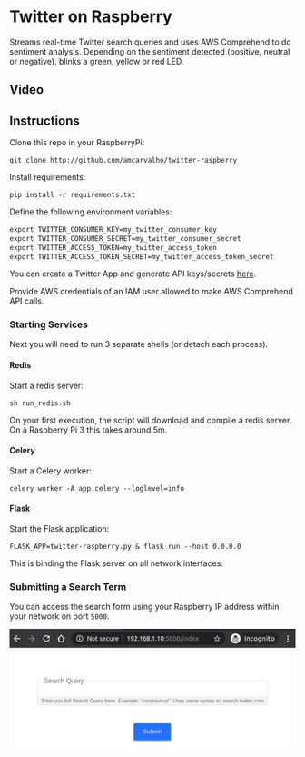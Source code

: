 # Twitter on Raspberry
Streams real-time Twitter search queries and uses AWS Comprehend to do
sentiment analysis. Depending on the sentiment detected (positive, neutral
or negative), blinks a green, yellow or red LED.

## Video

## Instructions
Clone this repo in your RaspberryPi:
```
git clone http://github.com/amcarvalho/twitter-raspberry
```

Install requirements:
```
pip install -r requirements.txt
```

Define the following environment variables:
```
export TWITTER_CONSUMER_KEY=my_twitter_consumer_key
export TWITTER_CONSUMER_SECRET=my_twitter_consumer_secret
export TWITTER_ACCESS_TOKEN=my_twitter_access_token
export TWITTER_ACCESS_TOKEN_SECRET=my_twitter_access_token_secret
```
You can create a Twitter App and generate API keys/secrets
[here](https://developer.twitter.com/en/apps/).

Provide AWS credentials of an IAM user allowed to make AWS Comprehend API calls.

### Starting Services
Next you will need to run 3 separate shells (or detach each process).

#### Redis
Start a redis server:
```
sh run_redis.sh
```
On your first execution, the script will download and compile a redis server.
On a Raspberry Pi 3 this takes around 5m.

#### Celery
Start a Celery worker:
```
celery worker -A app.celery --loglevel=info
```

#### Flask
Start the Flask application:
```
FLASK_APP=twitter-raspberry.py & flask run --host 0.0.0.0
```
This is binding the Flask server on all network interfaces.

### Submitting a Search Term
You can access the search form using your Raspberry IP address within your network
on port `5000`.

![Submit Form](app/static/images/submit-form.png)

